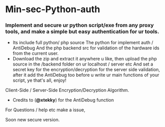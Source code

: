 # Min-sec-Python-auth
### Implement and secure ur python script/exe from any proxy tools, and make a simple but easy authentication for ur tools. 

- Its include full python/ php source 
The python for implement auth / AntiDebug 
And the php backend src for validation of the hardware ids from the current user. <br>
- Download the zip and extract it anywhere u like, then upload the php source in the /backend folder on ur localhost / server etc
And set a secret key for the encryption/decryption for the server side validation, after it add the AntiDebug too before u write ur main functions of your script, ye that's all, enjoy!

Client-Side / Server-Side Encryption/Decryption Algorithm.

- Credits to (**@xtekky**) for the AntiDebug function 

For Questions / help etc make a issue, 

Soon new secure version.
